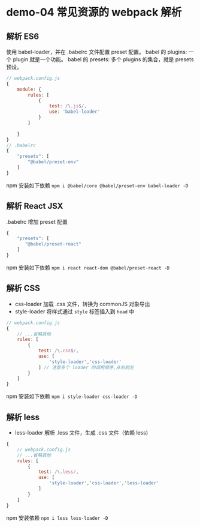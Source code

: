 # demo-04 常见资源的 webpack 解析

## 解析 ES6
使用 babel-loader，并在 .babelrc 文件配置 preset 配置。
babel 的 plugins: 一个 plugin 就是一个功能。
babel 的 presets: 多个 plugins 的集合，就是 presets 预设。

```javascript
// webpack.config.js
{
    module: {
        rules: [
            {
                test: /\.js$/,
                use: 'babel-loader'
            }
        ]
        
    }
}
// .babelrc
{
    "presets": [
        "@babel/preset-env"
    ]
}
```
npm 安装如下依赖
`npm i @babel/core @babel/preset-env babel-loader -D`


## 解析 React JSX
.babelrc 增加 preset 配置
```javascript
{
    "presets": [
       "@babel/preset-react"
    ]
}
```
npm 安装如下依赖
`npm i react react-dom @babel/preset-react -D`

## 解析 CSS
- css-loader 加载 .css 文件，转换为 commonJS 对象导出
- style-loader 将样式通过 `style` 标签插入到 `head` 中
```javascript
// webpack.config.js
{
    // ...省略其他
    rules: [
        {
            test: /\.css$/,
            use: [
                'style-loader','css-loader' 
            ] // 注意多个 loader 的调用顺序,从右到左
        }
    ]
}
```
npm 安装如下依赖
`npm i style-loader css-loader -D`

## 解析 less
- less-loader 解析 .less 文件，生成 .css 文件（依赖 less)
```javascript
{
    // webpack.config.js
    // ...省略其他
    rules: [
        {
            test: /\.less/,
            use: [
                'style-loader','css-loader','less-loader'
            ]
        }
    ]
}
```
npm 安装依赖
`npm i less less-loader -D`